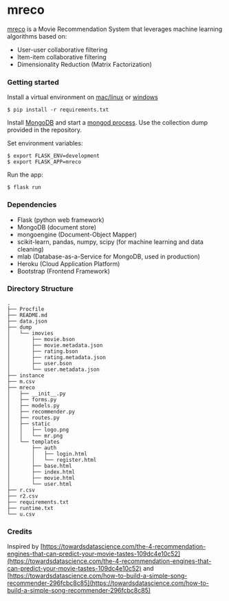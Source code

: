 # mreco

[mreco](https://mreco.herokuapp.com/) is a Movie Recommendation System that leverages machine learning algorithms based on:

- User-user collaborative filtering
- Item-item collaborative filtering
- Dimensionality Reduction (Matrix Factorization)

### Getting started

Install a virtual environment on [mac/linux](https://www.codingforentrepreneurs.com/blog/install-django-on-mac-or-linux/) or [windows](https://www.codingforentrepreneurs.com/blog/install-python-django-on-windows)

```
$ pip install -r requirements.txt
```

Install [MongoDB](https://docs.mongodb.com/manual/installation/) and start a [mongod process](https://docs.mongodb.com/manual/tutorial/manage-mongodb-processes/). Use the collection dump provided in the repository.

Set environment variables:

```
$ export FLASK_ENV=development
$ export FLASK_APP=mreco
```

Run the app:

```
$ flask run
```

### Dependencies

- Flask (python web framework)
- MongoDB (document store)
- mongoengine (Document-Object Mapper)
- scikit-learn, pandas, numpy, scipy (for machine learning and data cleaning)
- mlab (Database-as-a-Service for MongoDB, used in production)
- Heroku (Cloud Application Platform)
- Bootstrap (Frontend Framework)

### Directory Structure

```
.
├── Procfile
├── README.md
├── data.json
├── dump
│   └── imovies
│       ├── movie.bson
│       ├── movie.metadata.json
│       ├── rating.bson
│       ├── rating.metadata.json
│       ├── user.bson
│       └── user.metadata.json
├── instance
├── m.csv
├── mreco
│   ├── __init__.py
│   ├── forms.py
│   ├── models.py
│   ├── recommender.py
│   ├── routes.py
│   ├── static
│   │   ├── logo.png
│   │   └── mr.png
│   └── templates
│       ├── auth
│       │   ├── login.html
│       │   └── register.html
│       ├── base.html
│       ├── index.html
│       ├── movie.html
│       └── user.html
├── r.csv
├── r2.csv
├── requirements.txt
├── runtime.txt
└── u.csv
```

### Credits

Inspired by [https://towardsdatascience.com/the-4-recommendation-engines-that-can-predict-your-movie-tastes-109dc4e10c52](https://towardsdatascience.com/the-4-recommendation-engines-that-can-predict-your-movie-tastes-109dc4e10c52) and [https://towardsdatascience.com/how-to-build-a-simple-song-recommender-296fcbc8c85](https://towardsdatascience.com/how-to-build-a-simple-song-recommender-296fcbc8c85)
